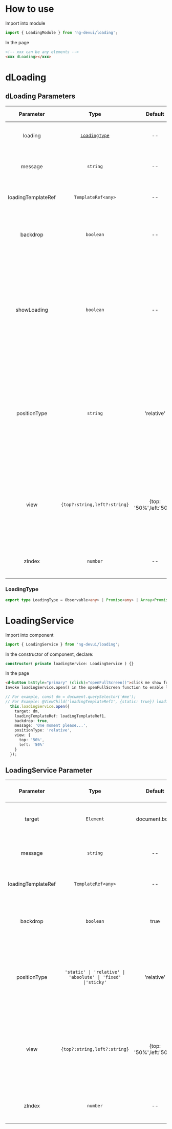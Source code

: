 # How to use

Import into module

```ts
import { LoadingModule } from 'ng-devui/loading';
```

In the page

```html
<!-- xxx can be any elements -->
<xxx dLoading></xxx>
```

# dLoading

## dLoading Parameters

|     Parameter      |             Type              |         Default         | Description                                                                                                                                            | Jump to Demo                           |Global Config| 
| :----------------: | :----------------: | :---------------------------: | :---------------------: | :----------------------------------------------------------------------------------------------------------------------------------------------------- | -------------------------------------- |
|      loading       | [`LoadingType`](#loadingtype) |           --            | Optional. Controlling the loading status                                                                                                               | [Basic Usage](demo#basic-usage)        |
|      message       |           `string`            |           --            | Optional. Prompt message during loading                                                                                                                | [Multipromise](demo#multi-promise)     |
| loadingTemplateRef |      `TemplateRef<any>`       |           --            | Optional. Custom loading template                                                                                                                      | [Custom Style](demo#custom-style)      |
|      backdrop      |           `boolean`           |           --            | Optional. Indicating whether to display the mask during loading                                                                                        | [Basic Usage](demo#basic-usage)        |
|    showLoading     |           `boolean`           |           --            | Optional. This parameter is used to manually enable or disable the loading status. This parameter cannot be used together with the `loading` parameter | [Using ShowLoading](demo#show-loading) |
|    positionType    |           `string`            |       'relative'        | Optional. This parameter specifies the positioning type of the `dLoading` host element. The value is the same as that of the css position attribute    | [Using ShowLoading](demo#show-loading) |
|        view        | `{top?:string,left?:string}`  | {top: '50%',left:'50%'} | Optional. Adjust the loading display position, that is, the distance between the top and left of the host element                                      | [Basic Usage](demo#basic-usage)        |
|       zIndex       |   `number`    | -- | Optional. Z-index value in the loading displayed. |  [Basic Usage](demo#basic-usage)       |

### LoadingType

```ts
export type LoadingType = Observable<any> | Promise<any> | Array<Promise<any>> | Array<Observable<any>> | Subscription | undefined;
```

# LoadingService

Import into component

```ts
import { LoadingService } from 'ng-devui/loading';
```

In the constructor of component, declare:

```ts
constructor( private loadingService: LoadingService ) {}
```

In the page

```html
<d-button bsStyle="primary" (click)="openFullScreen()">click me show full screen loading!</d-button>
Invoke loadingService.open() in the openFullScreen function to enable loading. The return value is an instance. The instance invokes close() to disable loading.
```

```ts
// For example, const dm = document.querySelector('#me');
// For Example: @ViewChild('loadingTemplateRef1', {static: true}) loadingTemplateRef1: TemplateRef<any>;
  this.loadingService.open({
    target: dm,
    loadingTemplateRef: loadingTemplateRef1,
    backdrop: true,
    message: 'One moment please...',
    positionType: 'relative',
    view: {
      top: '50%',
      left: '50%'
    }
  });
```

## LoadingService Parameter

| Parameter | Type | Default | Description | Jump to Demo |
| :----------------: | :--------------------------: | :--------------------: | :------------------------------------------------------------------ | ---------------------------------------------- |
| target | `Element`  | document.body | Optional. Loads the DOM nodes to be covered. | [Service function](demo#full-screen) |
| message | `string` | -- | Optional. Prompt message during loading | [Service function](demo#full-screen) |
| loadingTemplateRef | `TemplateRef<any>` | -- | Optional. Custom loading template | [Service function](demo#full-screen) |
| backdrop | `boolean` | true | Optional. Indicating whether to display the mask during loading | [Service function](demo#full-screen) |
| positionType | `'static' \| 'relative' \| 'absolute' \| 'fixed' \|'sticky'` | 'relative' | Optional. This parameter specifies the positioning type of the `dLoading` host element.  |[Service function](demo#full-screen)
| view | `{top?:string,left?:string}` | {top: '50%',left:'50%'} | Optional. Adjust the loading display position, that is, the distance between the top and left of the host element | [Service function](demo#full-screen) |
| zIndex | `number` | -- | Optional. Z-index value in the loading displayed. | [Service function](demo#full-screen) |